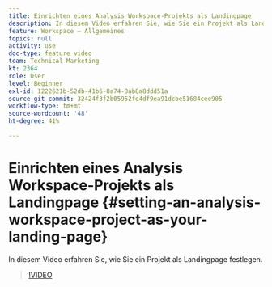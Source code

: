 ```yaml
---
title: Einrichten eines Analysis Workspace-Projekts als Landingpage
description: In diesem Video erfahren Sie, wie Sie ein Projekt als Landingpage festlegen.
feature: Workspace – Allgemeines
topics: null
activity: use
doc-type: feature video
team: Technical Marketing
kt: 2364
role: User
level: Beginner
exl-id: 1222621b-52db-41b6-8a74-8ab8a8ddd51a
source-git-commit: 32424f3f2b05952fe4df9ea91dcbe51684cee905
workflow-type: tm+mt
source-wordcount: '48'
ht-degree: 41%

---
```


# Einrichten eines Analysis Workspace-Projekts als Landingpage {#setting-an-analysis-workspace-project-as-your-landing-page}

In diesem Video erfahren Sie, wie Sie ein Projekt als Landingpage festlegen.

>[!VIDEO](https://video.tv.adobe.com/v/25460/?quality=12)
